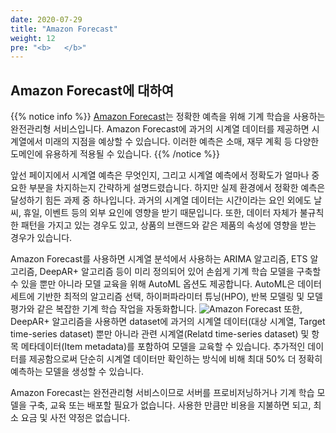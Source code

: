 ```yaml
---
date: 2020-07-29
title: "Amazon Forecast"
weight: 12
pre: "<b>   </b>"
---
```


## Amazon Forecast에 대하여
{{% notice info %}}
[Amazon Forecast](https://docs.aws.amazon.com/ko_kr/forecast/latest/dg/what-is-forecast.html)는 정확한 예측을 위해 기계 학습을 사용하는 완전관리형 서비스입니다. Amazon Forecast에 과거의 시계열 데이터를 제공하면 시계열에서 미래의 지점을 예상할 수 있습니다. 이러한 예측은 소매, 재무 계획 등 다양한 도메인에 유용하게 적용될 수 있습니다. 
{{% /notice %}}

앞선 페이지에서 시계열 예측은 무엇인지, 그리고 시계열 예측에서 정확도가 얼마나 중요한 부분을 차지하는지 간략하게 설명드렸습니다.
하지만 실제 환경에서 정확한 예측은 달성하기 힘든 과제 중 하나입니다. 과거의 시계열 데이터는 시간이라는 요인 외에도 날씨, 휴일, 이벤트 등의 외부 요인에 영향을 받기 때문입니다. 또한, 데이터 자체가 불규칙한 패턴을 가지고 있는 경우도 있고, 상품의 브랜드와 같은 제품의 속성에 영향을 받는 경우가 있습니다. 


Amazon Forecast를 사용하면 시계열 분석에서 사용하는 ARIMA 알고리즘, ETS 알고리즘, DeepAR+ 알고리즘 등이 미리 정의되어 있어 손쉽게 기계 학습 모델을 구축할 수 있을 뿐만 아니라 모델 교육을 위해 AutoML 옵션도 제공합니다. AutoML은 데이터 세트에 기반한 최적의 알고리즘 선택, 하이퍼파라미터 튜닝(HPO), 반복 모델링 및 모델 평가와 같은 복잡한 기계 학습 작업을 자동화합니다.
![Amazon Forecast](/images/overview/forecast_how_it_works.png)
또한, DeepAR+ 알고리즘을 사용하면 dataset에 과거의 시계열 데이터(대상 시계열, Target time-series dataset) 뿐만 아니라 관련 시계열(Relatd time-series dataset) 및 항목 메타데이터(Item metadata)를 포함하여 모델을 교육할 수 있습니다. 추가적인 데이터를 제공함으로써 단순히 시계열 데이터만 확인하는 방식에 비해 최대 50% 더 정확히 예측하는 모델을 생성할 수 있습니다.


Amazon Forecast는 완전관리형 서비스이므로 서버를 프로비저닝하거나 기계 학습 모델을 구축, 교육 또는 배포할 필요가 없습니다. 사용한 만큼만 비용을 지불하면 되고, 최소 요금 및 사전 약정은 없습니다.



